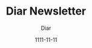 ---
layout: media
title: Diar Newsletter
date: 1111-11-11
categories: ['Newsletters']
author: ['Diar']
excerpt: Diar provides concise coverage and analysis of significant developments within the global digital currency industry. This information service delivers the expert insight critical for informed decision making within the constantly evolving global finance & regulatory environment.
external_url: https://diar.co/
---